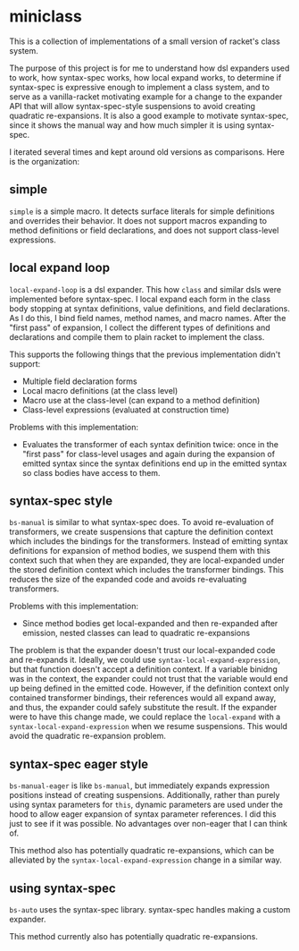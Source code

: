 miniclass
=========
This is a collection of implementations of a small version of racket's class system.

The purpose of this project is for me to understand how dsl expanders used to work,
how syntax-spec works, how local expand works, to determine if syntax-spec is expressive enough
to implement a class system, and to serve as a vanilla-racket motivating example for a change to the
expander API that will allow syntax-spec-style suspensions to avoid creating quadratic re-expansions.
It is also a good example to motivate syntax-spec, since it shows the manual way and how much simpler
it is using syntax-spec.

I iterated several times and kept around old versions as comparisons. Here is the organization:

## simple

`simple` is a simple macro. It detects surface literals for simple definitions and overrides their behavior.
It does not support macros expanding to method definitions or field declarations, and does not support class-level expressions.

## local expand loop

`local-expand-loop` is a dsl expander. This how `class` and similar dsls were implemented before syntax-spec.
I local expand each form in the class body stopping at syntax definitions,
value definitions, and field declarations. As I do this, I bind field names, method names, and macro names.
After the "first pass" of expansion, I collect the different types of definitions and declarations and compile them to plain
racket to implement the class.

This supports the following things that the previous implementation didn't support:

- Multiple field declaration forms
- Local macro definitions (at the class level)
- Macro use at the class-level (can expand to a method definition)
- Class-level expressions (evaluated at construction time)

Problems with this implementation:

- Evaluates the transformer of each syntax definition twice: once in the "first pass" for class-level usages and again
during the expansion of emitted syntax since the syntax definitions end up in the emitted syntax so class bodies have access to them.

## syntax-spec style

`bs-manual` is similar to what syntax-spec does. To avoid re-evaluation of transformers, we create suspensions that capture the definition context which
includes the bindings for the transformers. Instead of emitting syntax definitions for expansion of method bodies, we suspend them with this context such that
when they are expanded, they are local-expanded under the stored definition context which includes the transformer bindings. This reduces the size of the expanded
code and avoids re-evaluating transformers.

Problems with this implementation:

- Since method bodies get local-expanded and then re-expanded after emission, nested classes can lead to quadratic re-expansions

The problem is that the expander doesn't trust our local-expanded code and re-expands it.
Ideally, we could use `syntax-local-expand-expression`, but that function doesn't accept a definition
context. If a variable binidng was in the context, the expander could not trust that the variable would
end up being defined in the emitted code. However, if the definition context only contained transformer bindings,
their references would all expand away, and thus, the expander could safely substitute the result.
If the expander were to have this change made, we could replace the `local-expand` with a `syntax-local-expand-expression` when we resume suspensions. This would avoid the quadratic re-expansion problem.

## syntax-spec eager style

`bs-manual-eager` is like `bs-manual`, but immediately expands expression positions instead of creating suspensions.
Additionally, rather than purely using syntax parameters for `this`, dynamic parameters are used under the hood to allow eager
expansion of syntax parameter references. 
I did this just to see if it was possible. No advantages over non-eager that I can think of.

This method also has potentially quadratic re-expansions, which can be alleviated by the `syntax-local-expand-expression` change in a similar way.

## using syntax-spec

`bs-auto` uses the syntax-spec library. syntax-spec handles making a custom expander.

This method currently also has potentially quadratic re-expansions.
